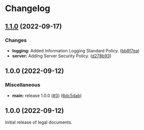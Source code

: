 # Changelog

## [1.1.0](https://github.com/monetr/legal/compare/v1.0.0...v1.1.0) (2022-09-17)


### Changes

* **logging:** Added Information Logging Standard Policy. ([bb8f7ea](https://github.com/monetr/legal/commit/bb8f7eae550ef1589312cac7f992df26de168d49))
* **server:** Adding Server Security Policy. ([d278b93](https://github.com/monetr/legal/commit/d278b931a372700d8d30c24fc9de68080b0b7e88))

## 1.0.0 (2022-09-12)


### Miscellaneous

* **main:** release 1.0.0 ([#3](https://github.com/monetr/legal/issues/3)) ([6dc5dab](https://github.com/monetr/legal/commit/6dc5dabb9f31d7bdbbff1ff19b0cdda4c23e8b58))

## 1.0.0 (2022-09-12)

Initial release of legal documents.
